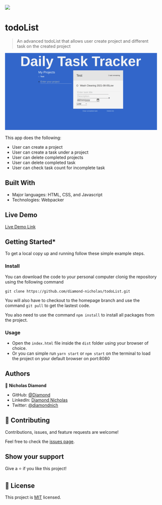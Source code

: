 ![](https://img.shields.io/badge/Microverse-blueviolet)

# todoList

> An advanced todoList that allows user create project and different task on the created project

![screenshot](./Assets/img/cover.png)

This app does the following:

- User can create a project
- User can create a task under a project
- User can delete completed projects
- User can delete completed task
- User can check task count for incomplete task

## Built With

- Major languages: HTML, CSS, and Javascript
- Technologies: Webpacker

## Live Demo

[Live Demo Link](https://romantic-bohr-06be31.netlify.app/)

## Getting Started\*

To get a local copy up and running follow these simple example steps.

### Install

You can download the code to your personal computer clonig the repository using the following command

```
git clone https://github.com/diamond-nicholas/todoList.git

```

You will also have to checkout to the homepage branch and use the command `git pull` to get the lastest code.

You also need to use the command `npm install` to install all packages from the project.

### Usage

- Open the `index.html` file inside the `dist` folder using your browser of choice.
- Or you can simple run `yarn start` or `npm start` on the terminal to load the project on your default browser on port:8080

## Authors

👤 **Nicholas Diamond**

- GitHub: [@Diamond](https://github.com/diamond-nicholas)
- LinkedIn: [Diamond Nicholas](https://www.linkedin.com/in/diamond-nicholas/)
- Twitter: [@diamondnich](https://twitter.com/diamondnich)

## 🤝 Contributing

Contributions, issues, and feature requests are welcome!

Feel free to check the [issues page](https://github.com/diamond-nicholas/restaurantPage/issues).

## Show your support

Give a ⭐️ if you like this project!

## 📝 License

This project is [MIT](./LICENSE) licensed.
